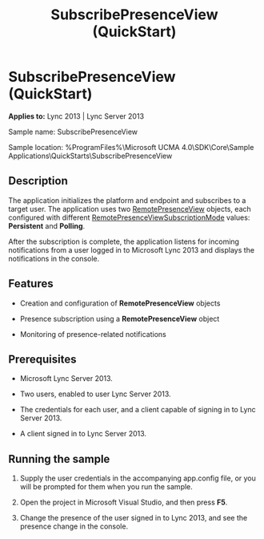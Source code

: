 ﻿---
title: SubscribePresenceView (QuickStart)
TOCTitle: SubscribePresenceView (QuickStart)
ms:assetid: 4a3d3894-80f2-4553-b719-25cc7fce92fc
ms:mtpsurl: https://msdn.microsoft.com/library/Dn454838(v=office.15)
ms:contentKeyID: 57103782
ms.date: 07/25/2014
mtps_version: v=office.15
---

# SubscribePresenceView (QuickStart)


**Applies to:** Lync 2013 | Lync Server 2013

 

Sample name: SubscribePresenceView

Sample location: %ProgramFiles%\\Microsoft UCMA 4.0\\SDK\\Core\\Sample Applications\\QuickStarts\\SubscribePresenceView

## Description

The application initializes the platform and endpoint and subscribes to a target user. The application uses two [RemotePresenceView](https://msdn.microsoft.com/library/hh381152\(v=office.15\)) objects, each configured with different [RemotePresenceViewSubscriptionMode](https://msdn.microsoft.com/library/hh381952\(v=office.15\)) values: **Persistent** and **Polling**.

After the subscription is complete, the application listens for incoming notifications from a user logged in to Microsoft Lync 2013 and displays the notifications in the console.

## Features

  - Creation and configuration of **RemotePresenceView** objects

  - Presence subscription using a **RemotePresenceView** object

  - Monitoring of presence-related notifications

## Prerequisites

  - Microsoft Lync Server 2013.

  - Two users, enabled to user Lync Server 2013.

  - The credentials for each user, and a client capable of signing in to Lync Server 2013.

  - A client signed in to Lync Server 2013.

## Running the sample

1.  Supply the user credentials in the accompanying app.config file, or you will be prompted for them when you run the sample.

2.  Open the project in Microsoft Visual Studio, and then press **F5**.

3.  Change the presence of the user signed in to Lync 2013, and see the presence change in the console.


